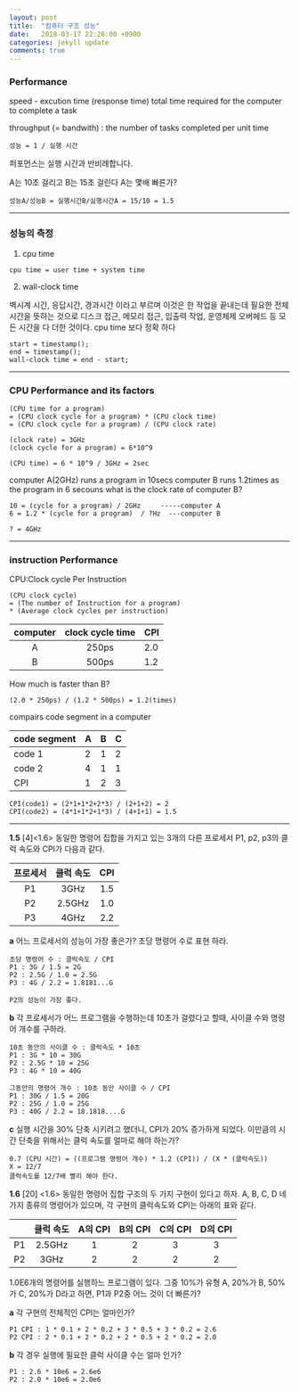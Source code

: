 ```yaml
---
layout: post
title:  "컴퓨터 구조 성능"
date:   2018-03-17 22:28:00 +0900
categories: jekyll update
comments: true
---
```

### Performance

speed - excution time (response time)
total time required for the computer to complete a task

throughput (= bandwith) : the number of tasks completed per unit time

`성능 = 1 / 실행 시간`

퍼포먼스는 실행 시간과 반비례합니다.

A는 10초 걸리고 B는 15초 걸린다 A는 몇배 빠른가?

`성능A/성능B = 실행시간B/실행시간A = 15/10 = 1.5`

---
### 성능의 측정

1. cpu time
```
cpu time = user time + system time
```
2. wall-clock time

  벽시계 시간, 응답시간, 경과시간 이라고 부르며 이것은 한 작업을 끝내는데 필요한 전체시간을 뜻하는 것으로 디스크 접근, 메모리 접근, 입출력 작업, 운영체제 오버헤드 등 모든 시간을 다 더한 것이다. cpu time 보다 정확 하다
```
start = timestamp();
end = timestamp();
wall-clock time = end - start;
```

---
### CPU Performance and its factors
```
(CPU time for a program)
= (CPU clock cycle for a program) * (CPU clock time)
= (CPU clock cycle for a program) / (CPU clock rate)
```

```
(clock rate) = 3GHz
(clock cycle for a program) = 6*10^9

(CPU time) = 6 * 10^9 / 3GHz = 2sec
```

computer A(2GHz) runs a program in 10secs computer B runs 1.2times as the program in 6 secouns what is the clock rate of computer B?

```
10 = (cycle for a program) / 2GHz     -----computer A
6 = 1.2 * (cycle for a program)  / ?Hz  ---computer B

? = 4GHz
```
---
### instruction Performance
CPU:Clock cycle Per Instruction
```
(CPU clock cycle)
= (The number of Instruction for a program)
* (Average clock cycles per instruction)
```

|computer|clock cycle time|CPI|
|:------:|:--------------:|---|
|A|250ps|2.0|
|B|500ps|1.2|

How much is faster than B?
```
(2.0 * 250ps) / (1.2 * 500ps) = 1.2(times)
```

compairs code segment in a computer

|code segment|A|B|C|
|---|---|---|---|
|code 1|2|1|2|
|code 2|4|1|1|
|CPI|1|2|3|

```
CPI(code1) = (2*1+1*2+2*3) / (2+1+2) = 2
CPI(code2) = (4*1+1*2+1*3) / (4+1+1) = 1.5
```

---
**1.5** [4]<1.6> 동일한 명령어 집합을 가지고 있는 3개의 다른 프로세서 P1, p2, p3의 클럭 속도와 CPI가 다음과 같다.

| 프로세서| 클럭 속도 | CPI  |
|:-------------:|:-------------:|:-----:|
| P1   | 3GHz | 1.5 |
| P2  | 2.5GHz    |  1.0 |
| P3 | 4GHz   |  2.2 |

**a** 어느 프로세서의 성능이 가장 좋은가? 초당 명령어 수로 표현 하라.

```
초당 명령어 수 : 클럭속도 / CPI
P1 : 3G / 1.5 = 2G
P2 : 2.5G / 1.0 = 2.5G
P3 : 4G / 2.2 = 1.8181...G

P2의 성능이 가장 좋다.
```
**b** 각 프로세서가 어느 프로그램을 수행하는데 10초가 걸렸다고 할때, 사이클 수와 명령어 개수를 구하라.
```
10초 동안의 사이클 수 : 클럭속도 * 10초
P1 : 3G * 10 = 30G
P2 : 2.5G * 10 = 25G
P3 : 4G * 10 = 40G

그동안의 명령어 개수 : 10초 동안 사이클 수 / CPI
P1 : 30G / 1.5 = 20G
P2 : 25G / 1.0 = 25G
P3 : 40G / 2.2 = 18.1818....G
```
**c** 실행 시간을 30% 단축 시키려고 했더니, CPI가 20% 증가하게 되었다. 이만큼의 시간 단축을 위해서는 클럭 속도를 얼마로 해야 하는가?
```
0.7 (CPU 시간) = ((프로그램 명령어 개수) * 1.2 (CPI)) / (X * (클럭속도))
X = 12/7
클럭속도를 12/7배 빨리 해야 한다.
```
**1.6** [20] <1.6> 동일한 명령어 집합 구조의 두 가지 구현이 있다고 하자. A, B, C, D 네 가지 종류의 명령어가 있으며, 각 구현의 클럭속도와 CPI는 아래의 표와 같다.

| | 클럭 속도 | A의 CPI | B의 CPI | C의 CPI | D의 CPI |
|:--|:---------:|:-------:|:------:|:-------:|:------:|
| P1  | 2.5GHz | 1 | 2 | 3 | 3 |
| P2  | 3GHz    | 2 | 2 | 2 | 2 |

 1.0E6개의 명령어를 실행하느 프로그램이 있다. 그중 10%가 유형 A, 20%가 B, 50%가 C, 20%가 D라고 하면, P1과 P2중 어느 것이 더 빠른가?

**a** 각 구현의 전체적인 CPI는 얼마인가?
```
P1 CPI : 1 * 0.1 + 2 * 0.2 + 3 * 0.5 + 3 * 0.2 = 2.6
P2 CPI : 2 * 0.1 + 2 * 0.2 + 2 * 0.5 + 2 * 0.2 = 2.0
```
**b** 각 경우 실행에 필요한 클럭 사이클 수는 얼마 인가?
```
P1 : 2.6 * 10e6 = 2.6e6
P2 : 2.0 * 10e6 = 2.0e6
```
